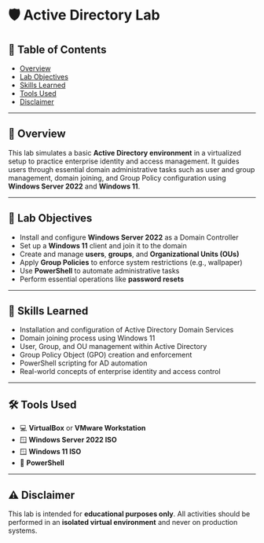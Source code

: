 # 🛡️ Active Directory Lab

## 📂 Table of Contents

* [Overview](#overview)
* [Lab Objectives](#lab-objectives)
* [Skills Learned](#skills-learned)
* [Tools Used](#tools-used)
* [Disclaimer](#disclaimer)

---

## 📘 Overview

This lab simulates a basic **Active Directory environment** in a virtualized setup to practice enterprise identity and access management. It guides users through essential domain administrative tasks such as user and group management, domain joining, and Group Policy configuration using **Windows Server 2022** and **Windows 11**.

---

## 🎯 Lab Objectives

* Install and configure **Windows Server 2022** as a Domain Controller
* Set up a **Windows 11** client and join it to the domain
* Create and manage **users**, **groups**, and **Organizational Units (OUs)**
* Apply **Group Policies** to enforce system restrictions (e.g., wallpaper)
* Use **PowerShell** to automate administrative tasks
* Perform essential operations like **password resets**

---

## 🧠 Skills Learned

* Installation and configuration of Active Directory Domain Services
* Domain joining process using Windows 11
* User, Group, and OU management within Active Directory
* Group Policy Object (GPO) creation and enforcement
* PowerShell scripting for AD automation
* Real-world concepts of enterprise identity and access control

---

## 🛠️ Tools Used

* 💻 **VirtualBox** or **VMware Workstation**
* 🪟 **Windows Server 2022 ISO**
* 🪟 **Windows 11 ISO**
* 💾 **PowerShell**

---

## ⚠️ Disclaimer

This lab is intended for **educational purposes only**. All activities should be performed in an **isolated virtual environment** and never on production systems.
